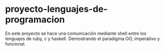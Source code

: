 # proyecto-lenguajes-de-programacion

En este proyecto se hace una comunicación mediante shell entre los lenguajes de ruby, c y haskell. Demostrando el paradigma OO, imperativo y funcional.
